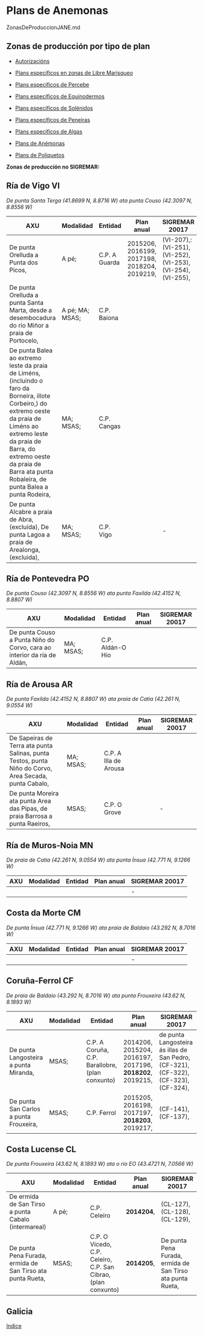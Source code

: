 # Plans de Anemonas

ZonasDeProduccionJANE.md

## Zonas de producción por tipo de plan

* [Autorizacións](ZonasDeProduccionAAUT.md)

* [Plans específicos en zonas de Libre Marisqueo](ZonasDeProduccionBESP.md)

* [Plans específicos de Percebe](ZonasDeProduccionDPER.md)

* [Plans específicos de Equinodermos](ZonasDeProduccionFEQD.md)

* [Plans específicos de Solénidos](ZonasDeProduccionGSOL.md)

* [Plans específicos de Peneiras](ZonasDeProduccionHPEN.md)

* [Plans específicos de Algas](ZonasDeProduccionIALG.md)

* [Plans de Anémonas](ZonasDeProduccionJANE.md)

* [Plans de Poliquetos](ZonasDeProduccionKPOL.md)


__Zonas de producción no SIGREMAR:__


## Ría de Vigo VI

 _De punta Santa Terga (41.8699 N, 8.8716 W) ata punta Couso (42.3097 N, 8.8556 W)_


|AXU|Modalidad|Entidad|Plan anual|SIGREMAR 20017|
|---|---------|-------|----------|--------------|
|De punta Orelluda a Punta dos Picos,|A pé;|C.P. A Guarda|2015206, 2016199, 2017198, 2018204, 2019219,|(VI-207),: (VI-251), (VI-252), (VI-253), (VI-254), (VI-255),|
|De punta Orelluda a punta Santa Marta, desde a desembocadura do río Miñor a praia de Portocelo,|A pé; MA; MSAS;|C.P. Baiona|||
|De punta Balea ao extremo leste da praia de Liméns, (incluíndo o faro da Borneira, illote Corbeiro,) do extremo oeste da praia de Liméns ao extremo leste da praia de Barra, do extremo oeste da praia de Barra ata punta Robaleira, de punta Balea a punta Rodeira,|MA; MSAS;|C.P. Cangas|||
|De punta Alcabre a praia de Abra, (excluída), De punta Lagoa a praia de Arealonga, (excluida),|MA; MSAS;|C.P. Vigo||-|



## Ría de Pontevedra PO

 _De punta Couso (42.3097 N, 8.8556 W) ata punta Faxilda (42.4152 N, 8.8807 W)_


|AXU|Modalidad|Entidad|Plan anual|SIGREMAR 20017|
|---|---------|-------|----------|--------------|
|De punta Couso a Punta Niño do Corvo, cara ao interior da ría de Aldán,|MA; MSAS;|C.P. Aldán-O Hio|||



## Ría de Arousa AR

 _De punta Faxilda (42.4152 N, 8.8807 W) ata praia de Catia (42.261 N, 9.0554 W)_


|AXU|Modalidad|Entidad|Plan anual|SIGREMAR 20017|
|---|---------|-------|----------|--------------|
|De Sapeiras de Terra ata punta Salinas, punta Testos, punta Niño do Corvo, Area Secada, punta Cabalo,|MA; MSAS;|C.P. A Illa de Arousa|||
|De punta Moreira ata punta Area das Pipas, de praia Barrosa a punta Raeiros,|MSAS;|C.P. O Grove||-|



## Ría de Muros-Noia MN

 _De praia de Catia (42.261 N, 9.0554 W) ata punta Ínsua (42.771 N, 9.1266 W)_


|AXU|Modalidad|Entidad|Plan anual|SIGREMAR 20017|
|---|---------|-------|----------|--------------|
|||||-|


## Costa da Morte CM

 _De punta Ínsua (42.771 N, 9.1266 W) ata praia de Baldaio (43.292 N, 8.7016 W)_


|AXU|Modalidad|Entidad|Plan anual|SIGREMAR 20017|
|---|---------|-------|----------|--------------|
|||||-|



## Coruña-Ferrol CF

 _De praia de Baldaio (43.292 N, 8.7016 W)  ata punta Frouxeira (43.62 N, 8.1893 W)_


|AXU|Modalidad|Entidad|Plan anual|SIGREMAR 20017|
|---|---------|-------|----------|--------------|
|De punta Langosteira a punta Miranda,|MSAS;|C.P. A Coruña, C.P. Barallobre, (plan conxunto)|2014206, 2015204, 2016197, 2017196, __2018202__, 2019215,|de punta Langosteira ás illas de San Pedro, (CF-321), (CF-322), (CF-323), (CF-324),|
|De punta San Carlos a punta Frouxeira,|MSAS;|C.P. Ferrol|2015205, 2016198, 2017197, __2018203__, 2019217,|(CF-141), (CF-137),|



## Costa Lucense CL

  _De punta Frouxeira (43.62 N, 8.1893 W)  ata o rio EO (43.4721 N, 7.0566 W)_


|AXU|Modalidad|Entidad|Plan anual|SIGREMAR 20017|
|---|---------|-------|----------|--------------|
|De ermida de San Tirso a punta Cabalo (intermareal)|A pé;|C.P. Celeiro|__2014204__,|(CL-127), (CL-128), (CL-129),|
|De punta Pena Furada, ermida de San Tirso ata punta Rueta,|MSAS;|C.P. O Vicedo, C.P. Celeiro, C.P. San Cibrao, (plan conxunto)|__2014205__,|De punta Pena Furada, ermida de San Tirso ata punta Rueta,|



## Galicia




[Indice](indicesZonasProduccion.md)



 [Sigremar]: https://goo.gl/glKrkM
 [plans anuais de explotación]: http://goo.gl/4k6J1
